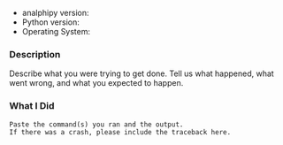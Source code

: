 - analphipy version:
- Python version:
- Operating System:

### Description

Describe what you were trying to get done. Tell us what happened, what went
wrong, and what you expected to happen.

### What I Did

```
Paste the command(s) you ran and the output.
If there was a crash, please include the traceback here.
```
